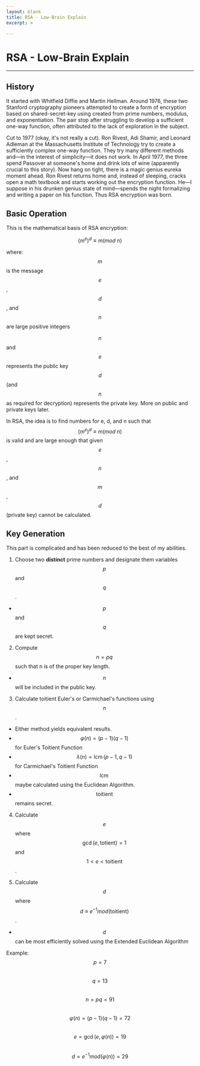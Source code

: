 ```yaml
---
layout: blank
title: RSA - Low-Brain Explain
excerpt: >

---
```

# RSA - Low-Brain Explain

<hr />

## History
It started with Whitfield Diffie and Martin Hellman. Around 1976, these two Stanford cryptography pioneers attempted to create a form of encryption based on shared-secret-key using created from prime numbers, modulus, and exponentiation. The pair stop after struggling to develop a sufficient one-way function, often attributed to the lack of exploration in the subject.

Cut to 1977 (okay, it's not really a cut). Ron Rivest, Adi Shamir, and Leonard Adleman at the Massachusetts Institute of Technology try to create a sufficiently complex one-way function. They try many different methods and—in the interest of simplicity—it does not work. In April 1977, the three spend Passover at someone's home and drink lots of wine (apparently crucial to this story). Now hang on tight, there is a magic genius eureka moment ahead. Ron Rivest returns home and, instead of sleeping, cracks open a math textbook and starts working out the encryption function. He—I suppose in his drunken genius state of mind—spends the night formalizing and writing a paper on his function. Thus RSA encryption was born.

## Basic Operation
This is the mathematical basis of RSA encryption:

$$ (m^{e})^{d}≡m(mod\ n) $$

where:  
$$ m $$ is the message  
$$ e $$ , $$ d $$ , and $$ n $$ are large positive integers

$$ n $$ and $$ e $$ represents the public key
$$ d $$ (and $$ n $$ as required for decryption) represents the private key. More on public and private keys later.

In RSA, the idea is to find numbers for e, d, and n such that $$ (m^{e})^{d}≡m(mod\ n) $$ is valid and are large enough that given $$ e$$ , $$ n $$ , and $$ m $$ , $$ d $$ (private key) cannot be calculated.

## Key Generation
This part is complicated and has been reduced to the best of my abilities.

1. Choose two **distinct** prime numbers and designate them variables $$ p $$ and $$ q $$.
- $$ p $$ and $$ q $$ are kept secret.

2. Compute $$ n = pq $$ such that n is of the proper key length.
- $$ n $$ will be included in the public key.

3.  Calculate toitient Euler's or Carmichael's functions using $$ n $$.
- Either method yields equivalent results.
- $$ \varphi(n) = (p - 1)(q - 1) $$ for Euler's Toitient Function
- $$ \lambda(n) = \operatorname{lcm}(p - 1,q - 1) $$ for Carmichael's Toitient Function
- $$ \operatorname{lcm} $$ maybe calculated using the Euclidean Algorithm.
- $$ \text{toitient} $$ remains secret.

4. Calculate $$ e $$ where $$ \gcd(e, \text{totient})=1 $$ and $$ 1 < e < \text{toitient} $$.

5. Calculate $$ d $$ where $$ d ≡ e^{-1}mod(\text{toitient}) $$.
- $$ d $$ can be most efficiently solved using the Extended Euclidean Algorithm

Example:  
$$ p = 7 $$  
$$ q = 13 $$  
$$ n = pq = 91 $$  
$$ \varphi(n) = (p - 1)(q - 1) = 72 $$  
$$ e = \gcd(e, \varphi(n)) = 19 $$  
$$ d = e^{-1}mod(\varphi(n)) = 29 $$